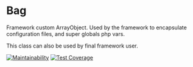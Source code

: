 # Bag
Framework custom ArrayObject. Used by the framework to encapsulate
configuration files, and super globals php vars.

This class can also be used by final framework user.

[![Maintainability](https://api.codeclimate.com/v1/badges/a12d101d864d14d8c99a/maintainability)](https://codeclimate.com/github/climbx/Bag/maintainability)
[![Test Coverage](https://api.codeclimate.com/v1/badges/a12d101d864d14d8c99a/test_coverage)](https://codeclimate.com/github/climbx/Bag/test_coverage)
